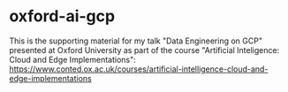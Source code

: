 # oxford-ai-gcp
This is the supporting material for my talk "Data Engineering on GCP" presented at Oxford University as part of the course "Artificial Inteligence: Cloud and Edge Implementations": https://www.conted.ox.ac.uk/courses/artificial-intelligence-cloud-and-edge-implementations

